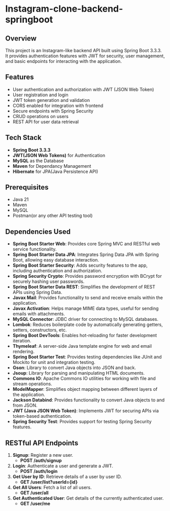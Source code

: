 # Instagram-clone-backend-springboot

## Overview

This project is an Instagram-like backend API built using Spring Boot 3.3.3. It provides authentication features with JWT for security, user management, and basic endpoints for interacting with the application.

## Features

- User authentication and authorization with JWT (JSON Web Token)
- User registration and login
- JWT token generation and validation
- CORS enabled for integration with frontend
- Secure endpoints with Spring Security
- CRUD operations on users
- REST API for user data retrieval


## Tech Stack

- **Spring Boot 3.3.3** 
- **JWT(JSON Web Tokens)** for Authentication
- **MySQL** as the Database
- **Maven** for Dependancy Management
- **Hibernate** for JPA(Java Persistence API)

## Prerequisites

- Java 21
- Maven
- MySQL
- Postman(or any other API testing tool)
  

## Dependencies Used

- **Spring Boot Starter Web**: Provides core Spring MVC and RESTful web service functionality.
- **Spring Boot Starter Data JPA**: Integrates Spring Data JPA with Spring Boot, allowing easy database interaction.
- **Spring Boot Starter Security**: Adds security features to the app, including authentication and authorization.
- **Spring Security Crypto**: Provides password encryption with BCrypt for securely hashing user passwords.
- **Spring Boot Starter Data REST**: Simplifies the development of REST APIs using Spring Data.
- **Javax Mail**: Provides functionality to send and receive emails within the application.
- **Javax Activation**: Helps manage MIME data types, useful for sending emails with attachments.
- **MySQL Connector**: JDBC driver for connecting to MySQL databases.
- **Lombok**: Reduces boilerplate code by automatically generating getters, setters, constructors, etc.
- **Spring Boot DevTools**: Enables hot-reloading for faster development iteration.
- **Thymeleaf**: A server-side Java template engine for web and email rendering.
- **Spring Boot Starter Test**: Provides testing dependencies like JUnit and Mockito for unit and integration testing.
- **Gson**: Library to convert Java objects into JSON and back.
- **Jsoup**: Library for parsing and manipulating HTML documents.
- **Commons IO**: Apache Commons IO utilities for working with file and stream operations.
- **ModelMapper**: Simplifies object mapping between different layers of the application.
- **Jackson Databind**: Provides functionality to convert Java objects to and from JSON.
- **JWT (Java JSON Web Token)**: Implements JWT for securing APIs via token-based authentication.
- **Spring Security Test**: Provides support for testing Spring Security features.

## RESTful API Endpoints
1. **Signup**: Register a new user.
    - **POST /auth/signup**
2. **Login**: Authenticate a user and generate a JWT.
    - **POST /auth/login**
3. **Get User by ID**: Retrieve details of a user by user ID.
    - **GET /user/list?userId={id}**
4. **Get All Users**: Fetch a list of all users.
    - **GET /user/all**
5. **Get Authenticated User**: Get details of the currently authenticated user.
    - **GET /user/me**
